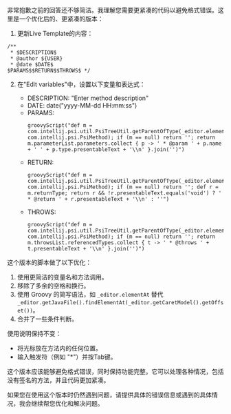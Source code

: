 非常抱歉之前的回答还不够简洁。我理解您需要更紧凑的代码以避免格式错误。这里是一个优化后的、更紧凑的版本：

1. 更新Live Template的内容：

```
/**
 * $DESCRIPTION$
 * @author ${USER}
 * @date $DATE$
$PARAMS$$RETURN$$THROWS$ */
```

2. 在"Edit variables"中，设置以下变量和表达式：

   - DESCRIPTION: "Enter method description"
   - DATE: date("yyyy-MM-dd HH:mm:ss")
   - PARAMS:
     ```
     groovyScript("def m = com.intellij.psi.util.PsiTreeUtil.getParentOfType(_editor.elementAt, com.intellij.psi.PsiMethod); if (m == null) return ''; return m.parameterList.parameters.collect { p -> ' * @param ' + p.name + ' ' + p.type.presentableText + '\\n' }.join('')")
     ```
   - RETURN:
     ```
     groovyScript("def m = com.intellij.psi.util.PsiTreeUtil.getParentOfType(_editor.elementAt, com.intellij.psi.PsiMethod); if (m == null) return ''; def r = m.returnType; return r && !r.presentableText.equals('void') ? ' * @return ' + r.presentableText + '\\n' : ''")
     ```
   - THROWS:
     ```
     groovyScript("def m = com.intellij.psi.util.PsiTreeUtil.getParentOfType(_editor.elementAt, com.intellij.psi.PsiMethod); if (m == null) return ''; return m.throwsList.referencedTypes.collect { t -> ' * @throws ' + t.presentableText + '\\n' }.join('')")
     ```

这个版本的脚本做了以下优化：

1. 使用更简洁的变量名和方法调用。
2. 移除了多余的空格和换行。
3. 使用 Groovy 的简写语法，如 `_editor.elementAt` 替代 `_editor.getJavaFile().findElementAt(_editor.getCaretModel().getOffset())`。
4. 合并了一些条件判断。

使用说明保持不变：
- 将光标放在方法内的任何位置。
- 输入触发符（例如 "*"）并按Tab键。

这个版本应该能够避免格式错误，同时保持功能完整。它可以处理各种情况，包括没有签名的方法，并且代码更加紧凑。

如果您在使用这个版本时仍然遇到问题，请提供具体的错误信息或遇到的具体情况，我会继续帮您优化和解决问题。
